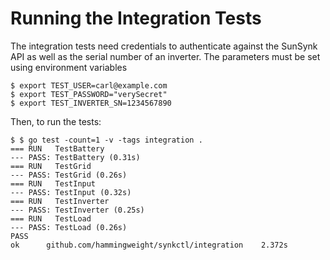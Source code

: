 # Running the Integration Tests
The integration tests need credentials to authenticate against the SunSynk API as well
as the serial number of an inverter. The parameters must be set using environment
variables

```
$ export TEST_USER=carl@example.com
$ export TEST_PASSWORD="verySecret"
$ export TEST_INVERTER_SN=1234567890

```

Then, to run the tests:

```
$ $ go test -count=1 -v -tags integration .
=== RUN   TestBattery
--- PASS: TestBattery (0.31s)
=== RUN   TestGrid
--- PASS: TestGrid (0.26s)
=== RUN   TestInput
--- PASS: TestInput (0.32s)
=== RUN   TestInverter
--- PASS: TestInverter (0.25s)
=== RUN   TestLoad
--- PASS: TestLoad (0.26s)
PASS
ok  	github.com/hammingweight/synkctl/integration	2.372s
```
